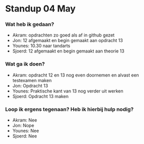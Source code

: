 # Standup 04 May


### Wat heb ik gedaan?
- Akram: opdrachten zo goed als af in github gezet
- Jon:  12 afgemaakt en begin gemaakt aan opdracht 13
- Younes: 10.30 naar tandarts
- Sjoerd: 12 afgemaakt en begin gemaakt aan theorie 13



### Wat ga ik doen?
- Akram: opdracht 12 en 13 nog even doornemen en alvast een testexamen maken
- Jon: Opdracht 13 
- Younes: Praktische kant van 13 nog verder uit werken
- Sjoerd: Opdracht 13 maken 

### Loop ik ergens tegenaan? Heb ik hierbij hulp nodig?
- Akram: Nee
- Jon: Nope
- Younes: Nee
- Sjoerd: Nee
